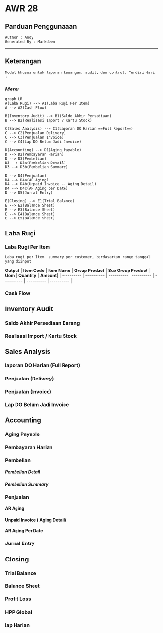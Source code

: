 # AWR 28 
## Panduan Penggunaaan

	Author : Andy
	Generated By : Markdown 


    
---

## Keterangan

	Modul khusus untuk laporan keuangan, audit, dan control. Terdiri dari :

### *Menu*

```mermaid
graph LR
A(Laba Rugi) --> A1(Laba Rugi Per Item)
A --> A2(Cash Flow)

B(Inventory Audit) --> B1(Saldo Akhir Persediaan)
B --> B2(Realisasi Import / Kartu Stock)

C(Sales Analysis) --> C1(Laporan DO Harian ==Full Report==)
C --> C2(Penjualan Delivery)
C --> C3(Penjualan Invoice)
C --> C4(Lap DO Belum Jadi Invoice)

D(Accounting) --> D1(Aging Payable)
D --> D2(Pembayaran Harian)
D --> D3(Pembelian)
D3 --> D3a(Pembelian Detail)
D3 --> D3b(Pembelian Summary)

D --> D4(Penjualan)
D4 --> D4a(AR Aging)
D4 --> D4b(Unpaid Invoice -- Aging Detail)
D4 --> D4c(AR Aging per Date)
D --> D5(Jurnal Entry)

E(Closing) --> E1(Trial Balance)
E --> E2(Balance Sheet)
E --> E3(Balance Sheet)
E --> E4(Balance Sheet)
E --> E5(Balance Sheet)

```

## Laba Rugi
### Laba Rugi Per Item
    Laba rugi per Item  summary per customer, berdasarkan range tanggal yang diinput

**Output**
| **Item Code** | **Item Name** | **Group Product** | **Sub Group Product** | **Uom** | **Quantity** | **Amount**|
| ---------- | ---------- | ---------- | ---------- | ---------- | ---------- | ---------- |

    
### Cash Flow
  
  
## Inventory Audit 
### Saldo Akhir Persediaan Barang
### Realisasi Import / Kartu Stock
  
  
## Sales Analysis
### laporan DO Harian (Full Report)

### Penjualan (Delivery)
### Penjualan (Invoice)
### Lap DO Belum Jadi Invoice


## Accounting
### Aging Payable
### Pembayaran Harian  
### Pembelian  

##### Pembelian Detail
##### Pembelian Summary

### Penjualan 
#### AR Aging 
#### Unpaid Invoice ( Aging Detail)
#### AR Aging Per Date

### Jurnal Entry



## Closing
### Trial Balance
### Balance Sheet
### Profit Loss
### HPP Global
### lap Harian



<!--stackedit_data:
eyJoaXN0b3J5IjpbLTE2ODM0MjQ5NzAsMTUxNjM1NjEyNiwxND
M1MDQwMzE2LDIwMDQ1MzI1MDcsLTE3ODA0ODUyM119
-->